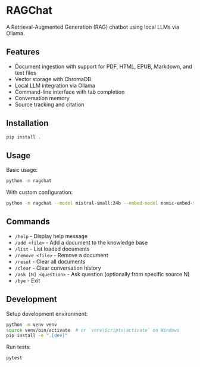 # RAGChat

A Retrieval-Augmented Generation (RAG) chatbot using local LLMs via Ollama.

## Features

- Document ingestion with support for PDF, HTML, EPUB, Markdown, and text files
- Vector storage with ChromaDB
- Local LLM integration via Ollama
- Command-line interface with tab completion
- Conversation memory
- Source tracking and citation

## Installation

```bash
pip install .
```

## Usage

Basic usage:

```bash
python -m ragchat
```

With custom configuration:

```bash
python -m ragchat --model mistral-small:24b --embed-model nomic-embed-text --persist-dir ./my_docs
```

## Commands

- `/help` - Display help message
- `/add <file>` - Add a document to the knowledge base
- `/list` - List loaded documents
- `/remove <file>` - Remove a document
- `/reset` - Clear all documents
- `/clear` - Clear conversation history
- `/ask [N] <question>` - Ask question (optionally from specific source N)
- `/bye` - Exit

## Development

Setup development environment:

```bash
python -m venv venv
source venv/bin/activate  # or `venv\Scripts\activate` on Windows
pip install -e ".[dev]"
```

Run tests:

```bash
pytest
```
